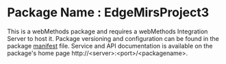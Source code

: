 # Package Name : EdgeMirsProject3
This is a webMethods package and requires a webMethods Integration Server to host it. Package versioning and configuration can be found in the package [manifest](./EdgeMirsProject3/manifest.v3) file. Service and API documentation is available on the package's home page http://&lt;server&gt;:&lt;port&gt;/&lt;packagename>.
